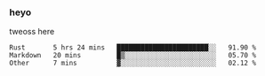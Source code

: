 ### heyo
tweoss here

<!--START_SECTION:waka-->

```text
Rust       5 hrs 24 mins   ███████████████████████░░   91.90 %
Markdown   20 mins         █▒░░░░░░░░░░░░░░░░░░░░░░░   05.70 %
Other      7 mins          ▓░░░░░░░░░░░░░░░░░░░░░░░░   02.12 %
```

<!--END_SECTION:waka-->

<!--
**Tweoss/tweoss** is a ✨ _special_ ✨ repository because its `README.md` (this file) appears on your GitHub profile.

Here are some ideas to get you started:

- 🔭 I’m currently working on ...
- 🌱 I’m currently learning ...
- 👯 I’m looking to collaborate on ...
- 🤔 I’m looking for help with ...
- 💬 Ask me about ...
- 📫 How to reach me: ...
- 😄 Pronouns: ...
- ⚡ Fun fact: ...
-->
